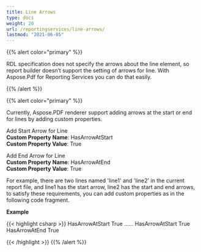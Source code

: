 ```yaml
---
title: Line Arrows
type: docs
weight: 20
url: /reportingservices/line-arrows/
lastmod: "2021-06-05"
---
```


{{% alert color="primary" %}}

RDL specification does not specify the arrows about the line element, so report builder doesn’t support the setting of arrows for line. With Aspose.Pdf for Reporting Services you can do that easily.

{{% /alert %}}

{{% alert color="primary" %}}

Currently, Aspose.PDF renderer support adding arrows at the start or end for lines by adding custom properties.

Add Start Arrow for Line  
**Custom Property** **Name**: HasArrowAtStart  
**Custom Property Value**: True  

Add End Arrow for Line  
**Custom Property** **Name**: HasArrowAtEnd  
**Custom Property Value**: True  

For example, there are two lines named 'line1' and 'line2' in the current report file, and line1 has the start arrow, line2 has the start and end arrows, to satisfy these requirements, you can add custom properties as in the following code fragment.

**Example**

{{< highlight csharp >}}
 <Line Name="line1">
    <Style>
      ......
    </style>
    <CustomProperties>
      <CustomProperty>
        <Name>HasArrowAtStart</Name>
        <Value>True</Value>
      </CustomProperty>
    </CustomProperties>
</Line>
......
<Line Name="line2">
    <Style>
      ......
    </style>
    <CustomProperties>
      <CustomProperty>
        <Name>HasArrowAtStart</Name>
        <Value>True</Value>
      </CustomProperty>
<CustomProperty>
        <Name>HasArrowAtEnd</Name>
        <Value>True</Value>
      </CustomProperty>
    </CustomProperties>
</Line>

{{< /highlight >}}
{{% /alert %}}
